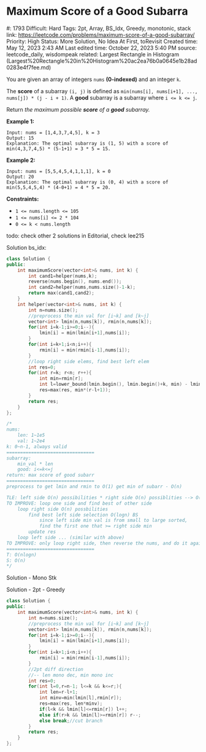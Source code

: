 # Maximum Score of a Good Subarra

#: 1793
Difficult: Hard
Tags: 2pt, Array, BS_Idx, Greedy, monotonic, stack
link: https://leetcode.com/problems/maximum-score-of-a-good-subarray/
Priority: High
Status: More Solution, No Idea At First, toRevisit
Created time: May 12, 2023 2:43 AM
Last edited time: October 22, 2023 5:40 PM
source: leetcode_daily, wisdompeak
related: Largest Rectangle in Histogram (Largest%20Rectangle%20in%20Histogram%20ac2ea76b0a0645e1b28ad0283e4f7fee.md)

You are given an array of integers `nums` **(0-indexed)** and an integer `k`.

The **score** of a subarray `(i, j)` is defined as `min(nums[i], nums[i+1], ..., nums[j]) * (j - i + 1)`. A **good** subarray is a subarray where `i <= k <= j`.

Return *the maximum possible **score** of a **good** subarray.*

**Example 1:**

```
Input: nums = [1,4,3,7,4,5], k = 3
Output: 15
Explanation: The optimal subarray is (1, 5) with a score of min(4,3,7,4,5) * (5-1+1) = 3 * 5 = 15.

```

**Example 2:**

```
Input: nums = [5,5,4,5,4,1,1,1], k = 0
Output: 20
Explanation: The optimal subarray is (0, 4) with a score of min(5,5,4,5,4) * (4-0+1) = 4 * 5 = 20.

```

**Constraints:**

- `1 <= nums.length <= 105`
- `1 <= nums[i] <= 2 * 104`
- `0 <= k < nums.length`

todo: check other 2 solutions in Editorial, check lee215

Solution bs_idx:

```cpp
class Solution {
public:
    int maximumScore(vector<int>& nums, int k) {
        int cand1=helper(nums,k);
        reverse(nums.begin(), nums.end());
        int cand2=helper(nums,nums.size()-1-k);
        return max(cand1,cand2);
    }
    int helper(vector<int>& nums, int k) {
        int n=nums.size();
        //preprocess the min val for [i~k] and [k~j]
        vector<int> lmin(n,nums[k]), rmin(n,nums[k]);
        for(int i=k-1;i>=0;i--){
            lmin[i] = min(lmin[i+1],nums[i]);
        }
        for(int i=k+1;i<n;i++){
            rmin[i] = min(rmin[i-1],nums[i]);
        }
        //loop right side elems, find best left elem
        int res=0;
        for(int r=k; r<n; r++){
            int min=rmin[r];
            int l=lower_bound(lmin.begin(), lmin.begin()+k, min) - lmin.begin();
            res=max(res, min*(r-l+1));
        }
        return res;
    }
};

/*
nums:
    len: 1~1e5
    val: 1~2e4
k: 0~n-1, always valid
================================
subarray:
    min_val * len
    good: i<=k<=j
return: max score of good subarr
================================
preprocess to get lmin and rmin to O(1) get min of subarr - O(n)

TLE: left side O(n) possibilities * right side O(n) possiblities --> O(n^2)
TO IMPROVE: loop one side and find best of other side
    loop right side O(n) possbilities
        find best left side selection O(logn) BS
            since left side min val is from small to large sorted, 
            find the first one that >= right side min
        update res
    loop left side ... (similar with above)
TO IMPROVE: only loop right side, then reverse the nums, and do it again
================================
T: O(nlogn)
S: O(n)
*/
```

Solution - Mono Stk

Solution - 2pt - Greedy

```cpp
class Solution {
public:
    int maximumScore(vector<int>& nums, int k) {
        int n=nums.size();
        //preprocess the min val for [i~k] and [k~j]
        vector<int> lmin(n,nums[k]), rmin(n,nums[k]);
        for(int i=k-1;i>=0;i--){
            lmin[i] = min(lmin[i+1],nums[i]);
        }
        for(int i=k+1;i<n;i++){
            rmin[i] = min(rmin[i-1],nums[i]);
        }
        //2pt diff direction
        //-- len mono dec, min mono inc
        int res=0;
        for(int l=0,r=n-1; l<=k && k<=r;){
            int len=r-l+1;
            int minv=min(lmin[l],rmin[r]);
            res=max(res, len*minv);
            if(l<k && lmin[l]<=rmin[r]) l++;
            else if(r>k && lmin[l]>=rmin[r]) r--;
            else break;//cut branch
        }
        return res;
    }
};
```
